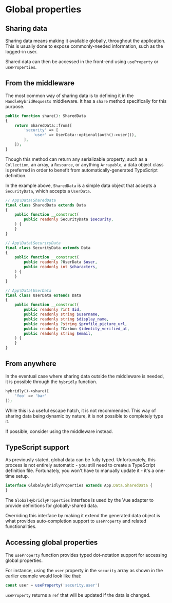 # Global properties

## Sharing data

Sharing data means making it available globally, throughout the application. This is usually done to expose commonly-needed information, such as the logged-in user.

Shared data can then be accessed in the front-end using `useProperty` or `useProperties`.

## From the middleware

The most common way of sharing data is to defining it in the `HandleHybridRequests` middleware. It has a `share` method specifically for this purpose.

```php
public function share(): SharedData
{
    return SharedData::from([
        'security' => [
            'user' => UserData::optional(auth()->user()),
        ],
    ]);
}
```

Though this method can return any serializable property, such as a `Collection`, an array, a `Resource`, or anything `Arrayable`, a data object class is preferred in order to benefit from automatically-generated TypeScript definition.

In the example above, `SharedData` is a simple data object that accepts a `SecurityData`, which accepts a `UserData`.

```php
// App\Data\SharedData
final class SharedData extends Data
{
    public function __construct(
        public readonly SecurityData $security,
    ) {
    }
}

// App\Data\SecurityData
final class SecurityData extends Data
{
    public function __construct(
        public readonly ?UserData $user,
        public readonly int $characters,
    ) {
    }
}

// App\Data\UserData
final class UserData extends Data
{
    public function __construct(
        public readonly ?int $id,
        public readonly string $username,
        public readonly string $display_name,
        public readonly ?string $profile_picture_url,
        public readonly ?Carbon $identity_verified_at,
        public readonly string $email,
    ) {
    }
}
```

## From anywhere

In the eventual case where sharing data outside the middleware is needed, it is possible through the `hybridly` function.

```php
hybridly()->share([
    'foo' => 'bar'
]);
```

While this is a useful escape hatch, it is not recommended. This way of sharing data being dynamic by nature, it is not possible to completely type it. 

If possible, consider using the middleware instead.

## TypeScript support

As previously stated, global data can be fully typed. Unfortunately, this process is not entirely automatic - you still need to create a TypeScript definition file. Fortunately, you won't have to manually update it - it's a one-time setup.

```ts
interface GlobalHybridlyProperties extends App.Data.SharedData {
}
```

The `GlobalHybridlyProperties` interface is used by the Vue adapter to provide definitions for globally-shared data. 

Overriding this interface by making it extend the generated data object is what provides auto-completion support to `useProperty` and related functionalities.

## Accessing global properties

The `useProperty` function provides typed dot-notation support for accessing global properties.

For instance, using the `user` property in the `security` array as shown in the earlier example would look like that:

```ts
const user = useProperty('security.user')
```

`useProperty` returns a `ref` that will be updated if the data is changed.
